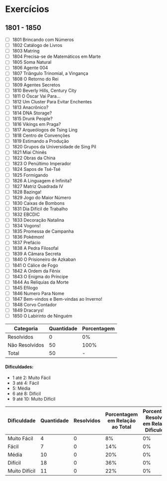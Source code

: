 # Exercícios
## 1801 - 1850

- [ ] 1801	Brincando com Números
- [ ] 1802	Catálogo de Livros
- [ ] 1803	Matring
- [ ] 1804	Precisa-se de Matemáticos em Marte
- [ ] 1805	Soma Natural
- [ ] 1806	Agente 004
- [ ] 1807	Triângulo Trinomial, a Vingança
- [ ] 1808	O Retorno do Rei
- [ ] 1809	Agentes Secretos
- [ ] 1810	Beverly Hills, Century City
- [ ] 1811	O Óscar Vai Para...
- [ ] 1812	Um Cluster Para Evitar Enchentes
- [ ] 1813	Anacrônico?
- [ ] 1814	DNA Storage?
- [ ] 1815	Drunk People?
- [ ] 1816	Vikings em Praga?
- [ ] 1817	Arqueólogos de Tsing Ling
- [ ] 1818	Centro de Convenções
- [ ] 1819	Estimando a Produção
- [ ] 1820	Grupos da Universidade de Sing Pil
- [ ] 1821	Miai Chinês
- [ ] 1822	Obras da China
- [ ] 1823	O Penúltimo Imperador
- [ ] 1824	Sapos de Tsé-Tsé
- [ ] 1825	Formigando
- [ ] 1826	A Linguagem é Infinita?
- [ ] 1827	Matriz Quadrada IV
- [ ] 1828	Bazinga!
- [ ] 1829	Jogo do Maior Número
- [ ] 1830	Caixas de Bombons
- [ ] 1831	Dia Difícil de Trabalho
- [ ] 1832	EBCDIC
- [ ] 1833	Decoração Natalina
- [ ] 1834	Vogons!
- [ ] 1835	Promessa de Campanha
- [ ] 1836	Pokémon!
- [ ] 1837	Prefácio
- [ ] 1838	A Pedra Filosofal
- [ ] 1839	A Câmara Secreta
- [ ] 1840	O Prisioneiro de Azkaban
- [ ] 1841	O Cálice de Fogo
- [ ] 1842	A Ordem da Fênix
- [ ] 1843	O Enigma do Príncipe
- [ ] 1844	As Relíquias da Morte
- [ ] 1845	Efílogo
- [ ] 1846	Numero Para Nome
- [ ] 1847	Bem-vindos e Bem-vindas ao Inverno!
- [ ] 1848	Corvo Contador
- [ ] 1849	Dracarys!
- [ ] 1850	O Labirinto de Ninguém

| Categoria  | Quantidade | Porcentagem |
| ------------- | ------------- | ------------- |
| Resolvidos | 0 | 0% |
| Não Resolvidos  | 50 | 100% |
| Total  | 50 | - |

#### Dificuldades:
- 1 até 2: Muito Fácil
- 3 até 4: Fácil
- 5: Média
- 6 até 8: Difícil
- 9 até 10: Muito Difícil

| Dificuldade | Quantidade | Resolvidos | Porcentagem em Relação ao Total | Porcentagem Resolvidos em Relação à Dificuldade|
| ------------- | ------------- | ------------- | ------------- | ------------- |
| Muito Fácil | 4 | 0 | 8% | 0% |
| Fácil | 7 | 0 | 14% | 0% |
| Média | 10 | 0 | 20% | 0% |
| Difícil | 18 | 0 | 36% | 0% |
| Muito Difícil | 11 | 0 | 22% | 0% |

